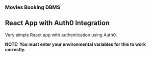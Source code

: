
### Movies Booking DBMS


## React App with Auth0 Integration

Very simple React app with authentication using Auth0.

**NOTE: You must enter your environmental variables for this to work correctly.**
